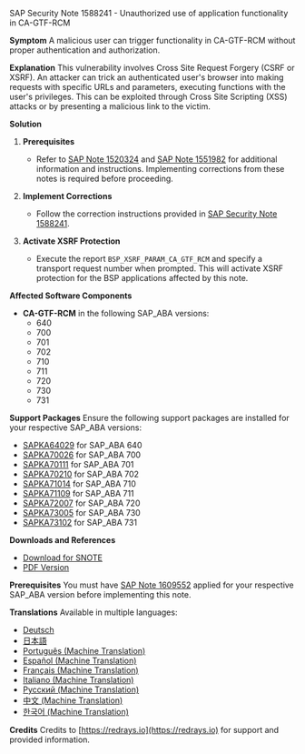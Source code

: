 SAP Security Note 1588241 - Unauthorized use of application functionality in CA-GTF-RCM

**Symptom**
A malicious user can trigger functionality in CA-GTF-RCM without proper authentication and authorization.

**Explanation**
This vulnerability involves Cross Site Request Forgery (CSRF or XSRF). An attacker can trick an authenticated user's browser into making requests with specific URLs and parameters, executing functions with the user's privileges. This can be exploited through Cross Site Scripting (XSS) attacks or by presenting a malicious link to the victim.

**Solution**
1. **Prerequisites**
   - Refer to [SAP Note 1520324](https://me.sap.com/notes/1520324) and [SAP Note 1551982](https://me.sap.com/notes/1551982) for additional information and instructions. Implementing corrections from these notes is required before proceeding.

2. **Implement Corrections**
   - Follow the correction instructions provided in [SAP Security Note 1588241](https://me.sap.com/notes/1588241).

3. **Activate XSRF Protection**
   - Execute the report `BSP_XSRF_PARAM_CA_GTF_RCM` and specify a transport request number when prompted. This will activate XSRF protection for the BSP applications affected by this note.

**Affected Software Components**
- **CA-GTF-RCM** in the following SAP_ABA versions:
  - 640
  - 700
  - 701
  - 702
  - 710
  - 711
  - 720
  - 730
  - 731

**Support Packages**
Ensure the following support packages are installed for your respective SAP_ABA versions:

- [SAPKA64029](https://me.sap.com/supportpackage/SAPKA64029) for SAP_ABA 640
- [SAPKA70026](https://me.sap.com/supportpackage/SAPKA70026) for SAP_ABA 700
- [SAPKA70111](https://me.sap.com/supportpackage/SAPKA70111) for SAP_ABA 701
- [SAPKA70210](https://me.sap.com/supportpackage/SAPKA70210) for SAP_ABA 702
- [SAPKA71014](https://me.sap.com/supportpackage/SAPKA71014) for SAP_ABA 710
- [SAPKA71109](https://me.sap.com/supportpackage/SAPKA71109) for SAP_ABA 711
- [SAPKA72007](https://me.sap.com/supportpackage/SAPKA72007) for SAP_ABA 720
- [SAPKA73005](https://me.sap.com/supportpackage/SAPKA73005) for SAP_ABA 730
- [SAPKA73102](https://me.sap.com/supportpackage/SAPKA73102) for SAP_ABA 731

**Downloads and References**
- [Download for SNOTE](https://notesdownloads.sap.com/note/0040000009427982017)
- [PDF Version](https://userapps.support.sap.com/sap/support/sfm/notes/print/0001588241?language=en-US&token=518F743AE60074D3B7FAA6D2471CF165)

**Prerequisites**
You must have [SAP Note 1609552](https://me.sap.com/notes/1609552) applied for your respective SAP_ABA version before implementing this note.

**Translations**
Available in multiple languages:
- [Deutsch](https://me.sap.com/notes/0001588241/D)
- [日本語](https://me.sap.com/notes/0001588241/J)
- [Português (Machine Translation)](https://me.sap.com/notes/0001588241/P)
- [Español (Machine Translation)](https://me.sap.com/notes/0001588241/S)
- [Français (Machine Translation)](https://me.sap.com/notes/0001588241/F)
- [Italiano (Machine Translation)](https://me.sap.com/notes/0001588241/I)
- [Русский (Machine Translation)](https://me.sap.com/notes/0001588241/R)
- [中文 (Machine Translation)](https://me.sap.com/notes/0001588241/1)
- [한국어 (Machine Translation)](https://me.sap.com/notes/0001588241/3)

**Credits**
Credits to [https://redrays.io](https://redrays.io) for support and provided information.